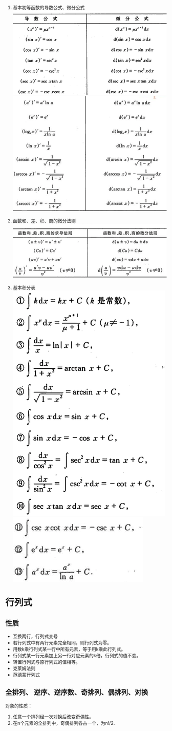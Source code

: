 1. 基本初等函数的导数公式、微分公式
![](./images/math_1.png)  
![](./images/math_2.png)  

2. 函数和、差、积、商的微分法则
![](./images/math_3.png)

3. 基本积分表
![](./images/math_4.png)
![](./images/math_5.png)


# 行列式
## 性质
- 互换两行，行列式变号
- 若行列式中有两行元素完全相同，则行列式为零。
- 用数k乘行列式某一行中所有元素，等于用k乘此行列式。
- 行列式某一行元素加上另一行对应元素的k倍，行列式的值不变。
- 转置行列式与原行列式的值相等。
- 克莱姆法则
- 范德蒙行列式

## 全排列、 逆序、逆序数、奇排列、偶排列、对换

对象的性质：
1. 任意一个排列经一次对换后改变奇偶性。
2. 在n个元素的全排列中，奇偶排列各占一个，为n!/2.
